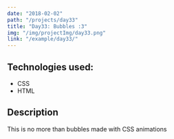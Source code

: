 ```yaml
---
date: "2018-02-02"
path: "/projects/day33"
title: "Day33: Bubbles :3"
img: "/img/projectImg/day33.png"
link: "/example/day33/"
---
```


## Technologies used:

- CSS
- HTML

## Description

This is no more than bubbles made with CSS animations

